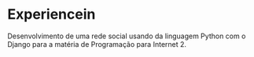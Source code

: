 # Experiencein

Desenvolvimento de uma rede social usando da linguagem Python com o Django para a matéria de Programação para Internet 2. 
